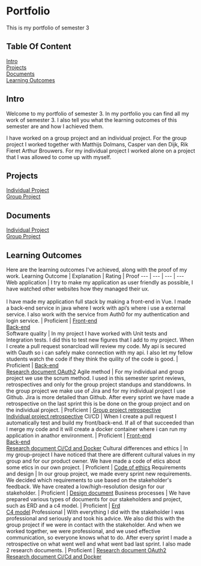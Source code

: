 # Portfolio
This is my portfolio of semester 3

## Table Of Content
[Intro](https://github.com/basjebasie/Portfolio-s3/edit/main/README.md#intro)<br>
[Projects](https://github.com/basjebasie/Portfolio-s3/edit/main/README.md#projects)<br>
[Documents](https://github.com/basjebasie/Portfolio-s3/edit/main/README.md#documents)<br>
[Learning Outcomes](https://github.com/basjebasie/Portfolio-s3/edit/main/README.md#learning-outcomes)

## Intro
Welcome to my portfolio of semester 3. In my portfolio you can find all my work of semester 3. I also tell you what the learning outcomes of this semester are and how I achieved them. 

I have worked on a group project and an individual project. For the group project I worked together with Matthijs Dolmans, Casper van den Dijk, Rik Fieret Arthur Brouwers. For my individual project I worked alone on a project that I was allowed to come up with myself.

## Projects
[Individual Project](https://github.com/Team-manager-website)<br>
[Group Project](https://github.com/wocevv)

## Documents
[Individual Project](https://github.com/Team-manager-website/Portfolio/tree/main/Documents)<br>
[Group Project](https://github.com/wocevv/Documentation)

## Learning Outcomes
Here are the learning outcomes I've achieved, along with the proof of my work.
Learning Outcome | Explanation | Rating | Proof 
--- | --- | --- | --- 
Web application | I try to make my application as user friendly as possible, I have watched other websites how they managed their ux. <br><br>I have made my application full stack by making a front-end in Vue. I made a back-end service in java where I work with api’s where i use a external service. I also work with the service from Auth0 for my authentication and login service. | Proficient | [Front-end](https://github.com/Team-manager-website/Team-Manager-Front-end)<br> [Back-end](https://github.com/Team-manager-website/Team-Manager-Back-End)<br>
Software quality | In my project I have worked with Unit tests and Integration tests. I did this to test new figures that I add to my project. When I create a pull request sonarcload will review my code. My api is secured with Oauth so i can safely make connection with my api. I also let my fellow students watch the code if they think the quility of the code is good. | Proficient | [Back-end](https://github.com/Team-manager-website/Team-Manager-Back-End)<br> [Research document OAuth2](https://github.com/Team-manager-website/Portfolio/blob/main/Documents/Research/Authorization%20api%20with%20OAuth%202.0.md)
Agile method | For my individual and group project we use the scrum method. I used in this semester sprint reviews, retrospectives and only for the group project standups and standdowns. In the group project we make use of Jira and for my individual project I use Github. Jira is more detailed than Github. After every sprint we have made a retrospective on the last sprint this is be done on the group project and on the individual project. | Proficient | [Group project retrospective](https://github.com/wocevv/Documentation/blob/main/Sprint/AllSprints.md)<br> [Individual  project retrospective](https://github.com/Team-manager-website/Portfolio/blob/main/Documents/Retrospective.md) 
CI/CD | When I create a pull request I automatically test and build my front/back-end. If all of that succeeded than I merge my code and it will create a docker container where i can run my application in anathor environment. | Proficient | [Front-end](https://github.com/Team-manager-website/Team-Manager-Front-end)<br> [Back-end](https://github.com/Team-manager-website/Team-Manager-Back-End)<br> [Research document Ci/Cd and Docker](https://github.com/Team-manager-website/Portfolio/blob/main/Documents/Research/Ci-Cd%20and%20Docker.md)
Cultural differences and ethics | In my group-project I have noticed that there are different cultural values in my group and for our product owner. We have made a code of etics about some etics in our own project. | Proficient | [Code of ethics](https://github.com/wocevv/Documentation/blob/main/Ethics.md) 
Requirements and design | In our group project, we made every sprint new requirements. We decided which requirements to use based on the stakeholder's feedback. We have created a low/high-resolution design for our stakeholder. | Proficient | [Design document](https://github.com/wocevv/Documentation/blob/main/Design.md) 
Business processes | We have prepared various types of documents for our stakeholders and project, such as ERD and a c4 model. | Proficient | [Erd](https://github.com/wocevv/Documentation/blob/main/ERD.md)<br> [C4 model](https://github.com/wocevv/Documentation/blob/main/C4%20model.md)
Professional | With everything I did with the stakeholder I was professional and seriously and took his advice. We also did this with the group project if we were in contact with the stakeholder. And when we worked together, we were professional, and we used effective communication, so everyone knows what to do. After every sprint I made a retrospective on what went well and what went bad last sprint. I also made 2 research documents. | Proficient | [Research document OAuth2](https://github.com/Team-manager-website/Portfolio/blob/main/Documents/Research/Authorization%20api%20with%20OAuth%202.0.md)<br> [Research document Ci/Cd and Docker](https://github.com/Team-manager-website/Portfolio/blob/main/Documents/Research/Ci-Cd%20and%20Docker.md)
